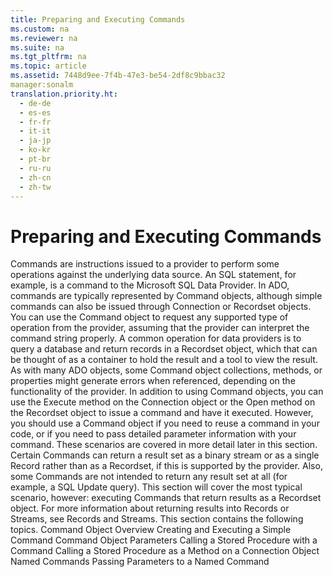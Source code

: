 ```yaml
---
title: Preparing and Executing Commands
ms.custom: na
ms.reviewer: na
ms.suite: na
ms.tgt_pltfrm: na
ms.topic: article
ms.assetid: 7448d9ee-7f4b-47e3-be54-2df8c9bbac32
manager:sonalm
translation.priority.ht: 
  - de-de
  - es-es
  - fr-fr
  - it-it
  - ja-jp
  - ko-kr
  - pt-br
  - ru-ru
  - zh-cn
  - zh-tw
---
```

# Preparing and Executing Commands
<?xml version="1.0" encoding="utf-8"?>
<developerReferenceWithoutSyntaxDocument xmlns="http://ddue.schemas.microsoft.com/authoring/2003/5" xmlns:xlink="http://www.w3.org/1999/xlink" xmlns:xsi="http://www.w3.org/2001/XMLSchema-instance" xsi:schemaLocation="http://ddue.schemas.microsoft.com/authoring/2003/5 http://dduestorage.blob.core.windows.net/ddueschema/developer.xsd">
  <introduction>
    <para>Commands are instructions issued to a provider to perform some operations against the underlying data source. An SQL statement, for example, is a command to the Microsoft SQL Data Provider. In ADO, commands are typically represented by <legacyBold>Command</legacyBold> objects, although simple commands can also be issued through <legacyBold>Connection</legacyBold> or <legacyBold>Recordset</legacyBold> objects.</para>
    <para>You can use the <legacyBold>Command</legacyBold> object to request any supported type of operation from the provider, assuming that the provider can interpret the command string properly. A common operation for data providers is to query a database and return records in a <legacyBold>Recordset</legacyBold> object, which that can be thought of as a container to hold the result and a tool to view the result. As with many ADO objects, some <legacyBold>Command</legacyBold> object collections, methods, or properties might generate errors when referenced, depending on the functionality of the provider.</para>
    <para>In addition to using <legacyBold>Command</legacyBold> objects, you can use the <legacyBold>Execute</legacyBold> method on the <legacyBold>Connection</legacyBold> object or the <legacyBold>Open</legacyBold> method on the <legacyBold>Recordset</legacyBold> object to issue a command and have it executed. However, you should use a <legacyBold>Command</legacyBold> object if you need to reuse a command in your code, or if you need to pass detailed parameter information with your command. These scenarios are covered in more detail later in this section.</para>
    <alert class="note">
      <para>Certain <legacyBold>Command</legacyBold>s can return a result set as a binary stream or as a single <legacyBold>Record</legacyBold> rather than as a <legacyBold>Recordset</legacyBold>, if this is supported by the provider. Also, some <legacyBold>Command</legacyBold>s are not intended to return any result set at all (for example, a SQL Update query). This section will cover the most typical scenario, however: executing <legacyBold>Command</legacyBold>s that return results as a <legacyBold>Recordset</legacyBold> object. For more information about returning results into <legacyBold>Record</legacyBold>s or <legacyBold>Stream</legacyBold>s, see <legacyLink xlink:href="4d68868e-2611-4b5c-9a89-7caa5f753151">Records and Streams</legacyLink>.</para>
    </alert>
    <para>This section contains the following topics.  </para>
    <list class="bullet">
      <listItem>
        <para>             <legacyLink xlink:href="e84a14b1-3c2a-4f7d-a966-9e08a93948df">Command Object Overview</legacyLink>           </para>
      </listItem>
      <listItem>
        <para>             <legacyLink xlink:href="0b81af6f-b9ae-4f7c-b59b-b5bdd775036f">Creating and Executing a Simple Command</legacyLink>           </para>
      </listItem>
      <listItem>
        <para>             <legacyLink xlink:href="10e7ef4a-78bf-4e91-931e-cbc6c065dd4c">Command Object Parameters</legacyLink>           </para>
      </listItem>
      <listItem>
        <para>             <legacyLink xlink:href="685f7652-2271-4ede-b552-2eeb8c756b4c">Calling a Stored Procedure with a Command</legacyLink>           </para>
      </listItem>
      <listItem>
        <para>             <legacyLink xlink:href="35ffdb79-a931-4271-a3bb-0cd804cf173e">Calling a Stored Procedure as a Method on a Connection Object</legacyLink>           </para>
      </listItem>
      <listItem>
        <para>             <legacyLink xlink:href="5a0ec8f9-5ba3-4f9f-b80d-2073aa049586">Named Commands</legacyLink>           </para>
      </listItem>
      <listItem>
        <para>             <legacyLink xlink:href="36e0cdbe-7f50-40f5-af0d-700f5d8dc75a">Passing Parameters to a Named Command</legacyLink>           </para>
      </listItem>
    </list>
  </introduction>
  <relatedTopics />
</developerReferenceWithoutSyntaxDocument>
